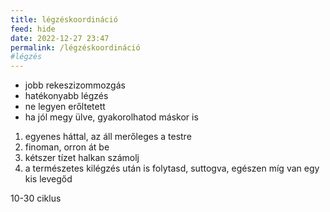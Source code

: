 ```yaml
---
title: légzéskoordináció
feed: hide
date: 2022-12-27 23:47
permalink: /légzéskoordináció
#légzés
---
```


- jobb rekeszizommozgás
- hatékonyabb légzés
- ne legyen erőltetett
- ha jól megy ülve, gyakorolhatod máskor is

1. egyenes háttal, az áll merőleges a testre
2. finoman, orron át be
3. kétszer tízet halkan számolj
4. a természetes kilégzés után is folytasd, suttogva, egészen míg van egy kis levegőd

10-30 ciklus